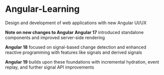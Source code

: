 # Angular-Learning
Design and development of web applications with new Angular UI/UX

**Note on new changes to Angular**
**Angular 17** introduced standalone components and improved server-side rendering

**Angular 18** focused on signal-based change detection and enhanced reactive programming with features like signals and derived signals

**Angular 19** builds upon these foundations with incremental hydration, event replay, and further signal API improvements
